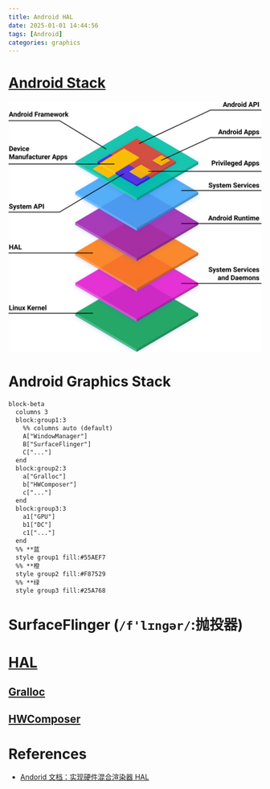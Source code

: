 ```yaml
---
title: Android HAL
date: 2025-01-01 14:44:56
tags: [Android]
categories: graphics
---
```


# [Android Stack](https://source.android.com/docs/core/architecture?hl=zh-cn)

![Android Stack](/images/hal/android-stack.svg)

<!--more-->

# Android Graphics Stack

```mermaid
block-beta
  columns 3
  block:group1:3
    %% columns auto (default)   
    A["WindowManager"]
    B["SurfaceFlinger"]
    C["..."]
  end
  block:group2:3
    a["Gralloc"]
    b["HWComposer"]
    c["..."]
  end
  block:group3:3
    a1["GPU"]
    b1["DC"]
    c1["..."]
  end
  %% **蓝
  style group1 fill:#55AEF7
  %% **橙
  style group2 fill:#F87529
  %% **绿
  style group3 fill:#25A768
```

# SurfaceFlinger (`/f'lɪngər/`:抛投器)

# [HAL](https://android.googlesource.com/platform/hardware/libhardware/)

## [Gralloc](https://android.googlesource.com/platform/hardware/libhardware/+/refs/heads/main/modules/gralloc/)

## [HWComposer](https://android.googlesource.com/platform/hardware/libhardware/+/refs/heads/main/modules/hwcomposer/)

# References
- [Andorid 文档：实现硬件混合渲染器 HAL](https://source.android.com/docs/core/graphics/implement-hwc?hl=zh-cn)
